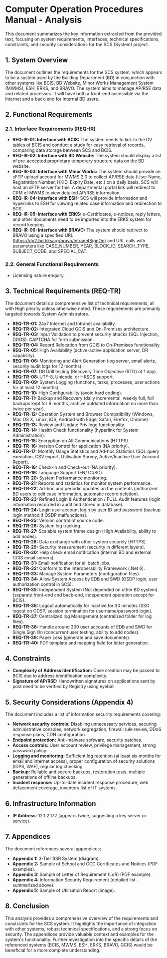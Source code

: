 # Computer Operation Procedures Manual - Analysis

This document summarizes the key information extracted from the provided text, focusing on system requirements, interfaces, technical specifications, constraints, and security considerations for the SCS (System) project.

## 1. System Overview

The document outlines the requirements for the SCS system, which appears to be a system used by the Building Department (BD) in conjunction with other systems like BCIS, BD Website, Minor Works Management System (MWMS), ESH, ERKS, and BRAVO. The system aims to manage AP/RSE data and related processes.  It will have both a front-end accessible via the internet and a back-end for internal BD users.

## 2. Functional Requirements

### 2.1. Interface Requirements (REQ-IR)

*   **REQ-IR-01: Interface with BCIS:**  The system needs to link to the DV tables of BCIS and conduct a study for easy retrieval of records, comparing data storage between SCS and BCIS.
*   **REQ-IR-02: Interface with BD Website:** The system should display a list of pre-accepted proprietary temporary structure data on the BD website.
*   **REQ-IR-03: Interface with Minor Works:** The system should provide an sFTP upload account for MWMS 2.0 to collect AP/RSE data (User Name, Registration Number, HKID, Expiry Date, etc.) on a daily basis.  SCS will host an sFTP server for this.  A departmental portal link will redirect to CRM of MWMS to view detailed AP/RSE information.
*   **REQ-IR-04: Interface with ESH:**  SCS will provide information and hyperlinks to ESH for viewing related case information and redirection to SCS.
*   **REQ-IR-05: Interface with ERKS:** e-Certificates, e-notices, reply letters, and other documents need to be imported into the ERKS system for record keeping.
*   **REQ-IR-06: Interface with BRAVO:** The system should redirect to BRAVO using a specified URL (<https://dp2.bd.hksarg/bravo/intranetSignOn>) and URL calls with parameters like CASE_NUMBER, YEAR, BLOCK_ID, SEARCH_TYPE, SUBJECT_CODE, and SPECIAL_CAT.

### 2.2. General Functional Requirements

*   Licensing nature enquiry.

## 3. Technical Requirements (REQ-TR)

The document details a comprehensive list of technical requirements, all with High priority unless otherwise noted.  These requirements are primarily targeted towards System Administrators.

*   **REQ-TR-01:** 24x7 Internet and Intranet availability.
*   **REQ-TR-02:** Integrated Cloud GCIS and On-Premises architecture.
*   **REQ-TR-03:** Input Validation to prevent security attacks (SQL Injection, DDOS). CAPTCHA for form submission.
*   **REQ-TR-04:** Record Relocation from GCIS to On-Premises functionality.
*   **REQ-TR-05:** High Availability (active-active application server, DR capability).
*   **REQ-TR-06:** Monitoring and Alert Generation (log server, email alerts, security audit logs for 12 months).
*   **REQ-TR-07:** DR Drill testing (Recovery Time Objective (RTO) of 1 day).
*   **REQ-TR-08:** UTF-8, Unicode, or HKSCS support.
*   **REQ-TR-09:** System Logging (functions, tasks, processes, user actions for at least 12 months).
*   **REQ-TR-10:** High Configurability (avoid hard coding).
*   **REQ-TR-11:** Backup and Recovery (daily incremental, weekly full, full backups kept for 6 months, archive outdated information no more than twice per year).
*   **REQ-TR-12:** Operation System and Browser Compatibility (Windows, Mac OS X, Linux, iOS, Android with Edge, Safari, Firefox, Chrome).
*   **REQ-TR-13:** Review and Update Privilege functionality.
*   **REQ-TR-14:** Health Check functionality (hyperlink for System Administration).
*   **REQ-TR-15:** Encryption on All Communications (HTTPS).
*   **REQ-TR-16:** Version Control for application (NA priority).
*   **REQ-TR-17:** Monthly Usage Statistics and Ad-hoc Statistics (SQL query execution, CSV export, Utilisation Survey, Active/Inactive User Account Report).
*   **REQ-TR-18:** Check-in and Check-out (NA priority).
*   **REQ-TR-19:** Language Support (EN/TC/SC).
*   **REQ-TR-20:** System Performance monitoring.
*   **REQ-TR-21:** Reports and statistics for monitor system performance.
*   **REQ-TR-22:** Ad-hoc and periodic updates on the contents (authorized BD users to edit case information, automatic record deletion).
*   **REQ-TR-23:** Refined Login & Authentication / FULL Audit features (login information recorded in audit and stored in database).
*   **REQ-TR-24:** Login user account login by user ID and password (backup login method if OSDP malfunctions).
*   **REQ-TR-25:** Version control of source code.
*   **REQ-TR-26:** System log tracking.
*   **REQ-TR-27:** Scalable system frame design (High Availability, ability to add nodes).
*   **REQ-TR-28:** Data exchange with other system securely (HTTPS).
*   **REQ-TR-29:** Security measurement (security in different layers).
*   **REQ-TR-30:** Help check email notification (internal BD and external GCIS email servers).
*   **REQ-TR-31:** Email notification for all batch jobs.
*   **REQ-TR-32:** Conform to the Interoperability Framework (.Net 6).
*   **REQ-TR-33:** Manage System Parameters (configuration files).
*   **REQ-TR-34:** Allow System Access by EDB and SWD (OSDP login, user authorization control in SCS).
*   **REQ-TR-35:** Independent System (Not depended on other BD system) (separate front-end and back-end, independent operation except for BCIS).
*   **REQ-TR-36:** Logout automatically for inactive for 30 minutes (SSO logout on ODSP, session termination for username/password login).
*   **REQ-TR-37:** Centralized log Management (centralized folder for log files).
*   **REQ-TR-38:** Handle around 300 user accounts of EDB and SWD for Single Sign On (concurrent user testing, ability to add nodes).
*   **REQ-TR-39:** Paper Less (generate and save documents).
*   **REQ-TR-40:** PDF template and mapping field for letter generation.

## 4. Constraints

*   **Complexity of Address Identification:**  Case creation may be passed to BCIS due to address identification complexity.
*   **Signature of AP/RSE:** Handwritten signatures on applications sent by post need to be verified by Registry using eyeball.

## 5. Security Considerations (Appendix 4)

The document includes a list of information security requirements covering:

*   **Network security controls:** Disabling unnecessary services, securing administrative consoles, network segregation, firewall rule review, DDoS response plans, CDN configuration.
*   **Endpoint protection:** Anti-malware software, security patches.
*   **Access controls:** User account review, privilege management, strong password policy.
*   **Logging and monitoring:** Sufficient log retention (at least six months for email and internet access), proper configuration of security solutions (IDPS, WAF), regular log checking.
*   **Backup:** Reliable and secure backups, restoration tests, multiple generations of offline backups.
*   **Incident response:** Up-to-date incident response procedure, web defacement coverage, inventory list of IT systems.

## 6. Infrastructure Information

*   **IP Address:** 12.1.2.172 (appears twice, suggesting a key server or service).

## 7. Appendices

The document references several appendices:

*   **Appendix 1:** 3-Tier BSR System (diagram).
*   **Appendix 2:** Sample of School and CCC Certificates and Notices (PDF examples).
*   **Appendix 3:** Sample of Letter of Requirement (LoR) (PDF example).
*   **Appendix 4:** Information Security Requirement (detailed list - summarized above).
*   **Appendix 5:** Sample of Utilisation Report (image).

## 8. Conclusion

This analysis provides a comprehensive overview of the requirements and constraints for the SCS system.  It highlights the importance of integration with other systems, robust technical specifications, and a strong focus on security.  The appendices provide valuable context and examples for the system's functionality.  Further investigation into the specific details of the referenced systems (BCIS, MWMS, ESH, ERKS, BRAVO, GCIS) would be beneficial for a more complete understanding.